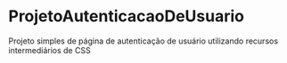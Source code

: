# ProjetoAutenticacaoDeUsuario
Projeto simples de página de autenticação de usuário utilizando recursos intermediários de CSS
